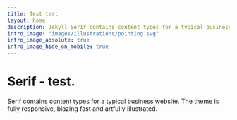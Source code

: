 ```yaml
---
title: Test test
layout: home
description: Jekyll Serif contains content types for a typical business website. The theme is fully responsive, blazing fast and artfully illustrated.
intro_image: "images/illustrations/pointing.svg"
intro_image_absolute: true
intro_image_hide_on_mobile: true
---
```


# Serif - test.

Serif contains content types for a typical business website. The theme is fully responsive, blazing fast and artfully illustrated.
